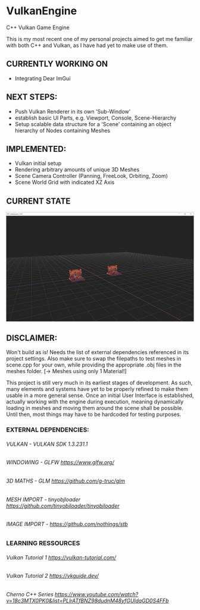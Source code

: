 # VulkanEngine
 C++ Vulkan Game Engine

This is my most recent one of my personal projects aimed to get me familiar with both C++ and Vulkan, as I have had yet to make use of them.

## CURRENTLY WORKING ON 
- Integrating Dear ImGui

## NEXT STEPS:
- Push Vulkan Renderer in its own 'Sub-Window'
- establish basic UI Parts, e.g. Viewport, Console, Scene-Hierarchy
- Setup scalable data structure for a 'Scene' containing an object hierarchy of Nodes containing Meshes

## IMPLEMENTED:
- Vulkan initial setup
- Rendering arbitrary amounts of unique 3D Meshes
- Scene Camera Controller (Panning, FreeLook, Orbiting, Zoom)
- Scene World Grid with indicated XZ Axis

## CURRENT STATE

![VulkanEngine](https://github.com/LeonPapadopoulos/VulkanEngine/blob/main/VulkanEngine/images/VulkanEngine_Viewport_01Dec22.PNG)

## DISCLAIMER:
Won't build as is! Needs the list of external dependencies referenced in its project settings. Also make sure to swap the filepaths to test meshes in scene.cpp for your own, while providing the appropriate .obj files in the meshes folder. [-> Meshes using only 1 Material!]

This project is still very much in its earliest stages of development. As such, many elements and systems have yet to be properly refined to make them usable in a more general sense.
Once an initial User Interface is established, actually working with the engine during execution, meaning dynamically loading in meshes and moving them around the scene shall be possible. Until then, most things may have to be hardcoded for testing purposes.

### EXTERNAL DEPENDENCIES:
###### VULKAN - VULKAN SDK 1.3.231.1
###### WINDOWING - GLFW https://www.glfw.org/
###### 3D MATHS - GLM https://github.com/g-truc/glm
###### MESH IMPORT - tinyobjloader https://github.com/tinyobjloader/tinyobjloader
###### IMAGE IMPORT - https://github.com/nothings/stb

### LEARNING RESSOURCES
###### Vulkan Tutorial 1 https://vulkan-tutorial.com/
###### Vulkan Tutorial 2 https://vkguide.dev/
###### Cherno C++ Series https://www.youtube.com/watch?v=18c3MTX0PK0&list=PLlrATfBNZ98dudnM48yfGUldqGD0S4FFb
